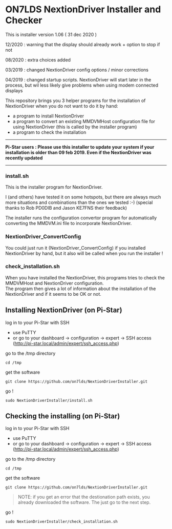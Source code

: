 ON7LDS NextionDriver Installer and Checker
==========================================

This is installer version 1.06 ( 31 dec 2020 )

12/2020 : warning that the display should already work + option to stop if not

08/2020 : extra choices added

03/2019 : changed NextionDriver config options / minor corrections

04/2019 : changed startup scripts. NextionDriver will start later in the
 process, but wil less likely give problems when using modem connected
 displays

This repository brings you 3 helper programs for the installation of
NextionDriver when you do not want to do it by hand:

 * a program to install NextionDriver
 * a program to convert an existing MMDVMHost configuration file for
   using NextionDriver (this is called by the installer program)
 * a program to check the installation

-----
__Pi-Star users : Please use this installer to update your system if your 
installation is older than 09 feb 2019. Even if the NextionDriver was 
recently updated__

-----


### install.sh

This is the installer program for NextionDriver.

I (and others) have tested it on some hotspots, but there are always
much more situations and combinations than the ones we tested :-)
(special thanks to Rob PD0DIB and Jason KE7FNS their feedback)

The installer runs the configuration convertor program for automatically
converting the MMDVM.ini file to incorporate NextionDriver.


### NextionDriver_ConvertConfig

You could just run it (NextionDriver_ConvertConfig) if you installed
NextionDriver by hand, but it also will be called when you run the
installer !

### check_installation.sh

When you have installed the NextionDriver, this programs tries to check
the  MMDVMHost and NextionDriver configuration.  
The program then gives a lot of information about the installation
of the NextionDriver and if it seems to be OK or not.




## Installing NextionDriver (on Pi-Star)

log in to your Pi-Star with SSH

* use PuTTY
* or go to your dashboard -> configuration -> expert -> SSH access
  (http://pi-star.local/admin/expert/ssh_access.php)

go to the /tmp directory
```
cd /tmp
```

get the software
```
git clone https://github.com/on7lds/NextionDriverInstaller.git
```

go !
```
sudo NextionDriverInstaller/install.sh
```


## Checking the installing (on Pi-Star)

log in to your Pi-Star with SSH

* use PuTTY
* or go to your dashboard -> configuration -> expert -> SSH access (http://pi-star.local/admin/expert/ssh_access.php)

go to the /tmp directory
```
cd /tmp
```

get the software
```
git clone https://github.com/on7lds/NextionDriverInstaller.git
```
>NOTE: if you get an error that the destionation path exists,
>you already downloaded the software. The just go to the next step.

go !
```
sudo NextionDriverInstaller/check_installation.sh
```

